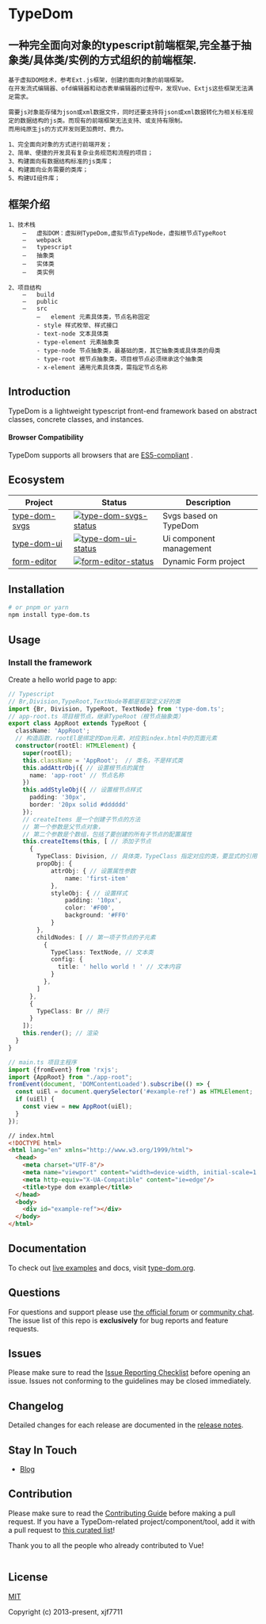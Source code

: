 # TypeDom

##  一种完全面向对象的typescript前端框架,完全基于抽象类/具体类/实例的方式组织的前端框架.
    基于虚拟DOM技术，参考Ext.js框架，创建的面向对象的前端框架。
    在开发流式编辑器、ofd编辑器和动态表单编辑器的过程中，发现Vue、Extjs这些框架无法满足需求。
    
    需要js对象能存储为json或xml数据文件，同时还要支持将json或xml数据转化为相关标准规定的数据结构的js类。而现有的前端框架无法支持、或支持有限制。
    而用纯原生js的方式开发则更加费时、费力。

    1、完全面向对象的方式进行前端开发；
    2、简单、便捷的开发具有复杂业务规范和流程的项目；
    3、构建面向有数据结构标准的js类库；
    4、构建面向业务需要的类库；
    5、构建UI组件库；

## 框架介绍

    1、技术栈
        –	虚拟DOM：虚拟树TypeDom,虚拟节点TypeNode，虚拟根节点TypeRoot
        –	webpack
        –	typescript
        –	抽象类
        –	实体类
        –	类实例

    2、项目结构
        –	build
        –	public
        –	src
            –	element 元素具体类，节点名称固定
            - style 样式枚举、样式接口
            - text-node 文本具体类
            - type-element 元素抽象类
            - type-node 节点抽象类，最基础的类，其它抽象类或具体类的母类
            - type-root 根节点抽象类，项目根节点必须继承这个抽象类
            - x-element 通用元素具体类，需指定节点名称


## Introduction

TypeDom is a lightweight typescript front-end framework based on abstract classes, concrete classes, and instances.

#### Browser Compatibility

TypeDom supports all browsers that are [ES5-compliant](https://kangax.github.io/compat-table/es5/) .

## Ecosystem

| Project         | Status                                           | Description             |
|-----------------|--------------------------------------------------|-------------------------|
| [type-dom-svgs] | [![type-dom-svgs-status]][type-dom-svgs-package] | Svgs based on TypeDom   |
| [type-dom-ui]   | [![type-dom-ui-status]][type-dom-ui-package]     | Ui component management |
| [form-editor]   | [![form-editor-status]][form-editor-package]     | Dynamic Form project    |

[type-dom-svgs]: https://github.com/xjf7711/type-dom-svgs
[type-dom-ui]: https://github.com/xjf7711/type-dom-ui
[form-editor]: https://github.com/xjf7711/form-editor
[type-dom-svgs-status]: https://img.shields.io/npm/v/vue-router.svg
[type-dom-ui-status]: https://img.shields.io/npm/v/vuex.svg
[form-editor-status]: https://img.shields.io/npm/v/@vue/cli.svg
[type-dom-svgs-package]: https://npmjs.com/package/type-dom-svgs
[type-dom-ui-package]: https://npmjs.com/package/type-dom-ui
[form-editor-package]: https://npmjs.com/package/form-editor


## Installation

```bash
# or pnpm or yarn
npm install type-dom.ts
```

## Usage

### Install the framework

Create a hello world page to app:

```ts
// Typescript
// Br,Division,TypeRoot,TextNode等都是框架定义好的类
import {Br, Division, TypeRoot, TextNode} from 'type-dom.ts';
// app-root.ts 项目根节点，继承TypeRoot（根节点抽象类）
export class AppRoot extends TypeRoot {
  className: 'AppRoot';
  // 构造函数，rootEl是绑定的Dom元素，对应到index.html中的页面元素
  constructor(rootEl: HTMLElement) { 
    super(rootEl);
    this.className = 'AppRoot';  // 类名，不是样式类
    this.addAttrObj({ // 设置根节点的属性
      name: 'app-root' // 节点名称
    })
    this.addStyleObj({ // 设置根节点样式
      padding: '30px',
      border: '20px solid #dddddd'
    });
    // createItems 是一个创建子节点的方法
    // 第一个参数是父节点对象，
    // 第二个参数是个数组，包括了要创建的所有子节点的配置属性
    this.createItems(this, [ // 添加子节点
      {
        TypeClass: Division, // 具体类，TypeClass 指定对应的类，要显式的引用，即import进来。
        propObj: {
            attrObj: { // 设置属性参数
                name: 'first-item'
            },
            styleObj: { // 设置样式
                padding: '10px',
                color: '#F00',
                background: '#FF0'
            }
        },
        childNodes: [ // 第一项子节点的子元素
          {
            TypeClass: TextNode, // 文本类
            config: {
              title: ' hello world ! ' // 文本内容
            }
          },
        ]
      },
      {
        TypeClass: Br // 换行
      }
    ]);
    this.render(); // 渲染
  }
}

// main.ts 项目主程序
import {fromEvent} from 'rxjs';
import {AppRoot} from "./app-root";
fromEvent(document, 'DOMContentLoaded').subscribe(() => {
  const uiEl = document.querySelector('#example-ref') as HTMLElement;
  if (uiEl) {
    const view = new AppRoot(uiEl);
  }
});
```
```html
// index.html
<!DOCTYPE html>
<html lang="en" xmlns="http://www.w3.org/1999/html">
  <head>
    <meta charset="UTF-8"/>
    <meta name="viewport" content="width=device-width, initial-scale=1.0"/>
    <meta http-equiv="X-UA-Compatible" content="ie=edge"/>
    <title>type dom example</title>
  </head>
  <body>
    <div id="example-ref"></div>
  </body> 
</html>
```


## Documentation

To check out [live examples](https://type-dom.org/examples/) and docs, visit [type-dom.org](https://type-dom.org).

## Questions

For questions and support please use [the official forum](https://forum.***.org) or [community chat](https://chat.***.org/). The issue list of this repo is **exclusively** for bug reports and feature requests.

## Issues

Please make sure to read the [Issue Reporting Checklist](https://github.com/xjf7711/type-dom/blob/dev/.github/CONTRIBUTING.md#issue-reporting-guidelines) before opening an issue. Issues not conforming to the guidelines may be closed immediately.

## Changelog

Detailed changes for each release are documented in the [release notes](https://github.com/xjf7711/type-dom/releases).

## Stay In Touch

- [Blog](https://www.cnblogs.com/Xu7711/comments)

## Contribution

Please make sure to read the [Contributing Guide](https://github.com/xjf7711/type-dom/blob/dev/.github/CONTRIBUTING.md) before making a pull request. If you have a TypeDom-related project/component/tool, add it with a pull request to [this curated list](https://github.com/xfj7711/awesome-type-dom)!

Thank you to all the people who already contributed to Vue!

<a href="https://github.com/vuejs/vue/graphs/contributors"><img src="" /></a>

## License

[MIT](https://opensource.org/licenses/MIT)

Copyright (c) 2013-present, xjf7711
